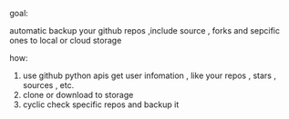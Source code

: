 goal:

automatic backup your github repos ,include source , forks and sepcific ones to local or cloud storage

how:

1. use github python apis get user infomation , like your repos , stars , sources , etc.
2. clone or download to storage
3. cyclic check specific repos and backup it
